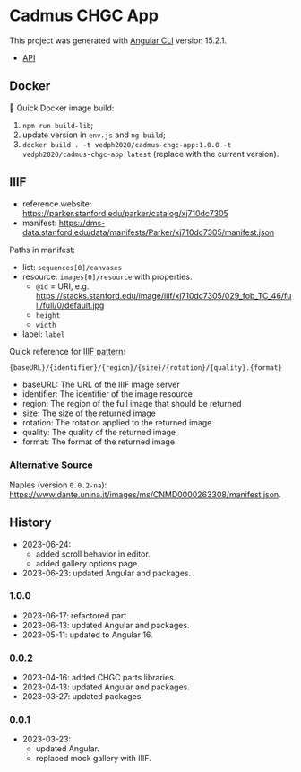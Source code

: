 # Cadmus CHGC App

This project was generated with [Angular CLI](https://github.com/angular/angular-cli) version 15.2.1.

- [API](https://github.com/vedph/cadmus-chgc-api)

## Docker

🐋 Quick Docker image build:

1. `npm run build-lib`;
2. update version in `env.js` and `ng build`;
3. `docker build . -t vedph2020/cadmus-chgc-app:1.0.0 -t vedph2020/cadmus-chgc-app:latest` (replace with the current version).

## IIIF

- reference website: <https://parker.stanford.edu/parker/catalog/xj710dc7305>
- manifest: <https://dms-data.stanford.edu/data/manifests/Parker/xj710dc7305/manifest.json>

Paths in manifest:

- list: `sequences[0]/canvases`
- resource: `images[0]/resource` with properties:
  - `@id` = URI, e.g. <https://stacks.stanford.edu/image/iiif/xj710dc7305/029_fob_TC_46/full/full/0/default.jpg>
  - `height`
  - `width`
- label: `label`

Quick reference for [IIIF pattern](https://iiif.io/api/image/3.0/#image-request-uri-syntax):

```txt
{baseURL}/{identifier}/{region}/{size}/{rotation}/{quality}.{format}
```

- baseURL: The URL of the IIIF image server
- identifier: The identifier of the image resource
- region: The region of the full image that should be returned
- size: The size of the returned image
- rotation: The rotation applied to the returned image
- quality: The quality of the returned image
- format: The format of the returned image

### Alternative Source

Naples (version `0.0.2-na`): <https://www.dante.unina.it/images/ms/CNMD0000263308/manifest.json>.

## History

- 2023-06-24:
  - added scroll behavior in editor.
  - added gallery options page.
- 2023-06-23: updated Angular and packages.

### 1.0.0

- 2023-06-17: refactored part.
- 2023-06-13: updated Angular and packages.
- 2023-05-11: updated to Angular 16.

### 0.0.2

- 2023-04-16: added CHGC parts libraries.
- 2023-04-13: updated Angular and packages.
- 2023-03-27: updated packages.

### 0.0.1

- 2023-03-23:
  - updated Angular.
  - replaced mock gallery with IIIF.
